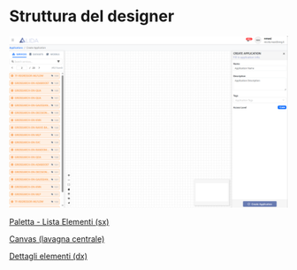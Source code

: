 # Struttura del designer

![image.png](Struttura%20del%20designer/image.png)

[Paletta - Lista Elementi (sx)](Struttura%20del%20designer/Paletta%20-%20Lista%20Elementi%20(sx).md)

[Canvas (lavagna centrale)](Struttura%20del%20designer/Canvas%20(lavagna%20centrale).md)

[Dettagli elementi (dx)](Struttura%20del%20designer/Dettagli%20elementi%20(dx).md)